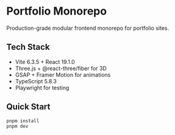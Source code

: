 # Portfolio Monorepo

Production-grade modular frontend monorepo for portfolio sites.

## Tech Stack
- Vite 6.3.5 + React 19.1.0
- Three.js + @react-three/fiber for 3D
- GSAP + Framer Motion for animations
- TypeScript 5.8.3
- Playwright for testing

## Quick Start
```bash
pnpm install
pnpm dev
```